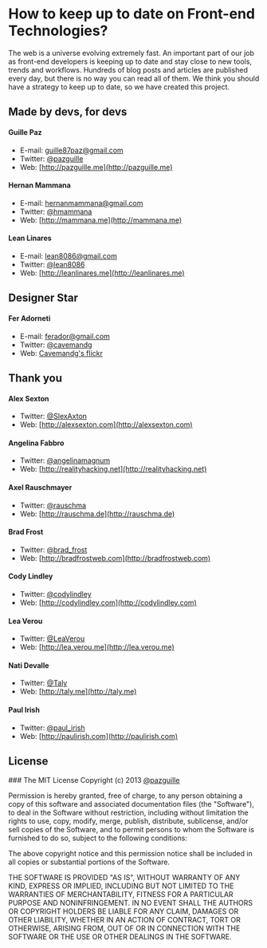 # How to keep up to date on Front-end Technologies?

The web is a universe evolving extremely fast. An important part of our job as front-end developers is keeping up to date and stay close to new tools, trends and workflows.
Hundreds of blog posts and articles are published every day, but there is no way you can read all of them. We think you should have a strategy to keep up to date, so we have created this project.

## Made by devs, for devs

#### Guille Paz
- E-mail: [guille87paz@gmail.com](mailto:guille87paz@gmail.com)
- Twitter: [@pazguille](http://twitter.com/pazguille)
- Web: [http://pazguille.me](http://pazguille.me)

#### Hernan Mammana
- E-mail: [hernanmammana‎@gmail.com](mailto:hernan.mammana‎@gmail.com)
- Twitter: [@hmammana](http://twitter.com/hmammana‎)
- Web: [http://mammana.me](http://mammana.me)

#### Lean Linares
- E-mail: [lean8086@gmail.com](mailto:lean8086@gmail.com)
- Twitter: [@lean8086](http://twitter.com/lean8086)
- Web: [http://leanlinares.me](http://leanlinares.me)

## Designer Star
#### Fer Adorneti
- E-mail: [ferador@gmail.com](mailto:ferador@gmail.com)
- Twitter: [@cavemandg](https://twitter.com/cavemandg)
- Web: [Cavemandg's flickr](http://www.flickr.com/photos/cavemandg)

## Thank you

#### Alex Sexton
- Twitter: [@SlexAxton](https://twitter.com/SlexAxton)
- Web: [http://alexsexton.com](http://alexsexton.com)

#### Angelina Fabbro
- Twitter: [@angelinamagnum](https://twitter.com/angelinamagnum)
- Web: [http://realityhacking.net](http://realityhacking.net)

#### Axel Rauschmayer
- Twitter: [@rauschma](https://twitter.com/rauschma)
- Web: [http://rauschma.de](http://rauschma.de)

#### Brad Frost
- Twitter: [@brad_frost](https://twitter.com/brad_frost)
- Web: [http://bradfrostweb.com](http://bradfrostweb.com)

#### Cody Lindley
- Twitter: [@codylindley](https://twitter.com/codylindley)
- Web: [http://codylindley.com](http://codylindley.com)

#### Lea Verou
- Twitter: [@LeaVerou](https://twitter.com/LeaVerou)
- Web: [http://lea.verou.me](http://lea.verou.me)

#### Nati Devalle
- Twitter: [@Taly](https://twitter.com/Taly)
- Web: [http://taly.me](http://taly.me)

#### Paul Irish
- Twitter: [@paul_irish](https://twitter.com/paul_irish)
- Web: [http://paulirish.com](http://paulirish.com)

## License
### The MIT License
Copyright (c) 2013 [@pazguille](http://twitter.com/pazguille)

Permission is hereby granted, free of charge, to any person obtaining a copy
of this software and associated documentation files (the "Software"), to deal
in the Software without restriction, including without limitation the rights
to use, copy, modify, merge, publish, distribute, sublicense, and/or sell
copies of the Software, and to permit persons to whom the Software is
furnished to do so, subject to the following conditions:

The above copyright notice and this permission notice shall be included in
all copies or substantial portions of the Software.

THE SOFTWARE IS PROVIDED "AS IS", WITHOUT WARRANTY OF ANY KIND, EXPRESS OR
IMPLIED, INCLUDING BUT NOT LIMITED TO THE WARRANTIES OF MERCHANTABILITY,
FITNESS FOR A PARTICULAR PURPOSE AND NONINFRINGEMENT. IN NO EVENT SHALL THE
AUTHORS OR COPYRIGHT HOLDERS BE LIABLE FOR ANY CLAIM, DAMAGES OR OTHER
LIABILITY, WHETHER IN AN ACTION OF CONTRACT, TORT OR OTHERWISE, ARISING FROM,
OUT OF OR IN CONNECTION WITH THE SOFTWARE OR THE USE OR OTHER DEALINGS IN
THE SOFTWARE.
